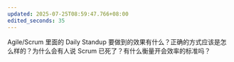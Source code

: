 ```yaml
---
updated: 2025-07-25T08:59:47.766+08:00
edited_seconds: 35
---
```

Agile/Scrum 里面的 Daily Standup 要做到的效果有什么？正确的方式应该是怎么样的？为什么会有人说 Scrum 已死了？有什么衡量开会效率的标准吗？